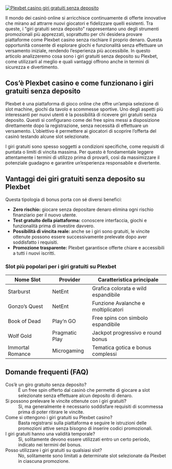 [![Plexbet casino giri gratuiti senza deposito](https://123-caf.pages.dev/gitsignup.png)](https://vrmoo.ru/Bt82HjjY)

<p>Il mondo dei casinò online si arricchisce continuamente di offerte innovative che mirano ad attrarre nuovi giocatori e fidelizzare quelli esistenti. Tra queste, i "giri gratuiti senza deposito" rappresentano uno degli strumenti promozionali più apprezzati, soprattutto per chi desidera provare piattaforme come Plexbet casino senza rischiare il proprio denaro. Questa opportunità consente di esplorare giochi e funzionalità senza effettuare un versamento iniziale, rendendo l’esperienza più accessibile. In questo articolo analizzeremo cosa sono i giri gratuiti senza deposito su Plexbet, come utilizzarli al meglio e quali vantaggi offrono anche in termini di sicurezza e divertimento.</p>  <h2>Cos’è Plexbet casino e come funzionano i giri gratuiti senza deposito</h2> <p>Plexbet è una piattaforma di gioco online che offre un’ampia selezione di slot machine, giochi da tavolo e scommesse sportive. Uno degli aspetti più interessanti per nuovi utenti è la possibilità di ricevere giri gratuiti senza deposito. Questi si configurano come dei free spins messi a disposizione direttamente dopo la registrazione, senza necessità di effettuare un versamento. L’obiettivo è permettere ai giocatori di scoprire l’offerta del casinò testando alcune slot selezionate.</p> <p>I giri gratuiti sono spesso soggetti a condizioni specifiche, come requisiti di puntata o limiti di vincita massima. Per questo è fondamentale leggere attentamente i termini di utilizzo prima di provarli, così da massimizzare il potenziale guadagno e garantire un’esperienza responsabile e divertente.</p>  <h2>Vantaggi dei giri gratuiti senza deposito su Plexbet</h2> <p>Questa tipologia di bonus porta con sé diversi benefici:</p> <ul> <li><strong>Zero rischio:</strong> giocare senza depositare denaro elimina ogni rischio finanziario per il nuovo utente.</li> <li><strong>Test gratuito della piattaforma:</strong> conoscere interfaccia, giochi e funzionalità prima di investire davvero.</li> <li><strong>Possibilità di vincita reale:</strong> anche se i giri sono gratuiti, le vincite ottenute possono essere successivamente prelevate dopo aver soddisfatto i requisiti.</li> <li><strong>Promozione trasparente:</strong> Plexbet garantisce offerte chiare e accessibili a tutti i nuovi iscritti.</li> </ul>  <h3>Slot più popolari per i giri gratuiti su Plexbet</h3> <table> <thead> <tr> <th>Nome Slot</th> <th>Provider</th> <th>Caratteristica principale</th> </tr> </thead> <tbody> <tr> <td>Starburst</td> <td>NetEnt</td> <td>Grafica colorata e wild espandibile</td> </tr> <tr> <td>Gonzo’s Quest</td> <td>NetEnt</td> <td>Funzione Avalanche e moltiplicatori</td> </tr> <tr> <td>Book of Dead</td> <td>Play’n GO</td> <td>Free spins con simbolo espandibile</td> </tr> <tr> <td>Wolf Gold</td> <td>Pragmatic Play</td> <td>Jackpot progressivo e round bonus</td> </tr> <tr> <td>Immortal Romance</td> <td>Microgaming</td> <td>Tematica gotica e bonus complessi</td> </tr> </tbody> </table>  <h2>Domande frequenti (FAQ)</h2> <dl>   <dt>Cos’è un giro gratuito senza deposito?</dt>   <dd>È un free spin offerto dal casinò che permette di giocare a slot selezionate senza effettuare alcun deposito di denaro.</dd>    <dt>Si possono prelevare le vincite ottenute con i giri gratuiti?</dt>   <dd>Sì, ma generalmente è necessario soddisfare requisiti di scommessa prima di poter ritirare le vincite.</dd>    <dt>Come si ottengono i giri gratuiti su Plexbet casino?</dt>   <dd>Basta registrarsi sulla piattaforma e seguire le istruzioni delle promozioni attive senza bisogno di inserire codici promozionali.</dd>    <dt>I giri gratuiti hanno una validità temporale?</dt>   <dd>Sì, solitamente devono essere utilizzati entro un certo periodo, indicato nei termini del bonus.</dd>    <dt>Posso utilizzare i giri gratuiti su qualsiasi slot?</dt>   <dd>No, solitamente sono limitati a determinate slot selezionate da Plexbet in ciascuna promozione.</dd> </dl>